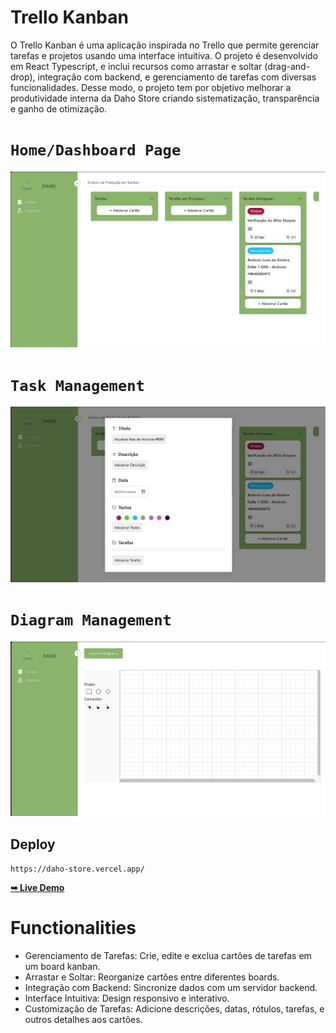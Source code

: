 # Trello Kanban


O Trello Kanban é uma aplicação inspirada no Trello que permite gerenciar tarefas e projetos usando uma interface intuitiva. O projeto é desenvolvido em React Typescript, e inclui recursos como arrastar e soltar (drag-and-drop), integração com backend, e gerenciamento de tarefas com diversas funcionalidades. Desse modo, o projeto tem por objetivo melhorar a produtividade interna da Daho Store criando sistematização, transparência e ganho de otimização.

# `Home/Dashboard Page`

![alt text](screenshots/captura-de-tela-1.png)

# `Task Management`

![alt text](screenshots/captura-de-tela-3.png)

# `Diagram Management`

![alt text](screenshots/captura-de-tela-2..png)

## Deploy

`https://daho-store.vercel.app/`

<a href="https://daho-store.vercel.app/"><strong>➥ Live Demo</strong></a>


# Functionalities

- Gerenciamento de Tarefas: Crie, edite e exclua cartões de tarefas em um board kanban.
- Arrastar e Soltar: Reorganize cartões entre diferentes boards.
- Integração com Backend: Sincronize dados com um servidor backend.
- Interface Intuitiva: Design responsivo e interativo.
- Customização de Tarefas: Adicione descrições, datas, rótulos, tarefas, e outros detalhes aos cartões.

